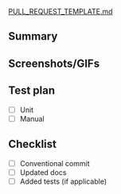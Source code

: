 [PULL_REQUEST_TEMPLATE.md](https://github.com/user-attachments/files/22377884/PULL_REQUEST_TEMPLATE.md)
## Summary

## Screenshots/GIFs

## Test plan
- [ ] Unit
- [ ] Manual

## Checklist
- [ ] Conventional commit
- [ ] Updated docs
- [ ] Added tests (if applicable)
